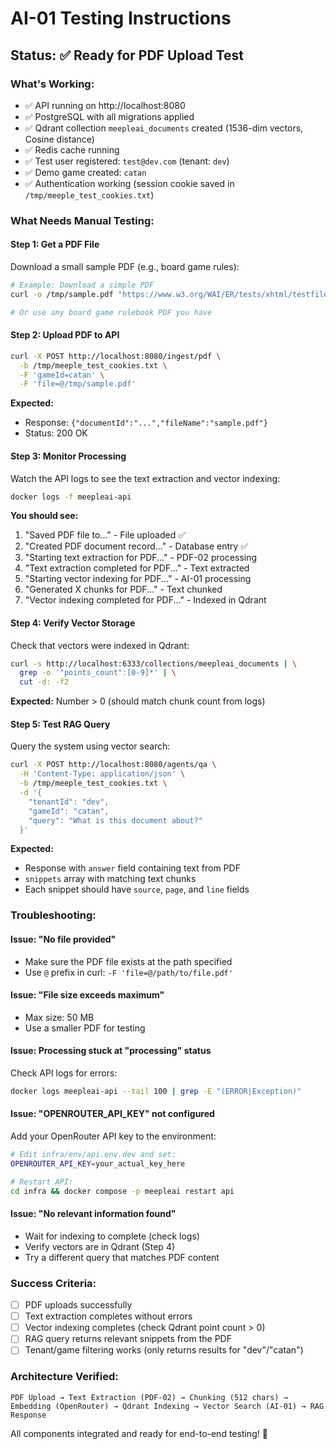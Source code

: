 # AI-01 Testing Instructions

## Status: ✅ Ready for PDF Upload Test

### What's Working:
- ✅ API running on http://localhost:8080
- ✅ PostgreSQL with all migrations applied
- ✅ Qdrant collection `meepleai_documents` created (1536-dim vectors, Cosine distance)
- ✅ Redis cache running
- ✅ Test user registered: `test@dev.com` (tenant: `dev`)
- ✅ Demo game created: `catan`
- ✅ Authentication working (session cookie saved in `/tmp/meeple_test_cookies.txt`)

### What Needs Manual Testing:

#### Step 1: Get a PDF File
Download a small sample PDF (e.g., board game rules):
```bash
# Example: Download a simple PDF
curl -o /tmp/sample.pdf "https://www.w3.org/WAI/ER/tests/xhtml/testfiles/resources/pdf/dummy.pdf"

# Or use any board game rulebook PDF you have
```

#### Step 2: Upload PDF to API
```bash
curl -X POST http://localhost:8080/ingest/pdf \
  -b /tmp/meeple_test_cookies.txt \
  -F 'gameId=catan' \
  -F 'file=@/tmp/sample.pdf'
```

**Expected:**
- Response: `{"documentId":"...","fileName":"sample.pdf"}`
- Status: 200 OK

#### Step 3: Monitor Processing
Watch the API logs to see the text extraction and vector indexing:
```bash
docker logs -f meepleai-api
```

**You should see:**
1. "Saved PDF file to..." - File uploaded ✅
2. "Created PDF document record..." - Database entry ✅
3. "Starting text extraction for PDF..." - PDF-02 processing
4. "Text extraction completed for PDF..." - Text extracted
5. "Starting vector indexing for PDF..." - AI-01 processing
6. "Generated X chunks for PDF..." - Text chunked
7. "Vector indexing completed for PDF..." - Indexed in Qdrant

#### Step 4: Verify Vector Storage
Check that vectors were indexed in Qdrant:
```bash
curl -s http://localhost:6333/collections/meepleai_documents | \
  grep -o '"points_count":[0-9]*' | \
  cut -d: -f2
```

**Expected:** Number > 0 (should match chunk count from logs)

#### Step 5: Test RAG Query
Query the system using vector search:
```bash
curl -X POST http://localhost:8080/agents/qa \
  -H 'Content-Type: application/json' \
  -b /tmp/meeple_test_cookies.txt \
  -d '{
    "tenantId": "dev",
    "gameId": "catan",
    "query": "What is this document about?"
  }'
```

**Expected:**
- Response with `answer` field containing text from PDF
- `snippets` array with matching text chunks
- Each snippet should have `source`, `page`, and `line` fields

### Troubleshooting:

#### Issue: "No file provided"
- Make sure the PDF file exists at the path specified
- Use `@` prefix in curl: `-F 'file=@/path/to/file.pdf'`

#### Issue: "File size exceeds maximum"
- Max size: 50 MB
- Use a smaller PDF for testing

#### Issue: Processing stuck at "processing" status
Check API logs for errors:
```bash
docker logs meepleai-api --tail 100 | grep -E "(ERROR|Exception)"
```

#### Issue: "OPENROUTER_API_KEY" not configured
Add your OpenRouter API key to the environment:
```bash
# Edit infra/env/api.env.dev and set:
OPENROUTER_API_KEY=your_actual_key_here

# Restart API:
cd infra && docker compose -p meepleai restart api
```

#### Issue: "No relevant information found"
- Wait for indexing to complete (check logs)
- Verify vectors are in Qdrant (Step 4)
- Try a different query that matches PDF content

### Success Criteria:
- [ ] PDF uploads successfully
- [ ] Text extraction completes without errors
- [ ] Vector indexing completes (check Qdrant point count > 0)
- [ ] RAG query returns relevant snippets from the PDF
- [ ] Tenant/game filtering works (only returns results for "dev"/"catan")

### Architecture Verified:
```
PDF Upload → Text Extraction (PDF-02) → Chunking (512 chars) →
Embedding (OpenRouter) → Qdrant Indexing → Vector Search (AI-01) → RAG Response
```

All components integrated and ready for end-to-end testing! 🎉
